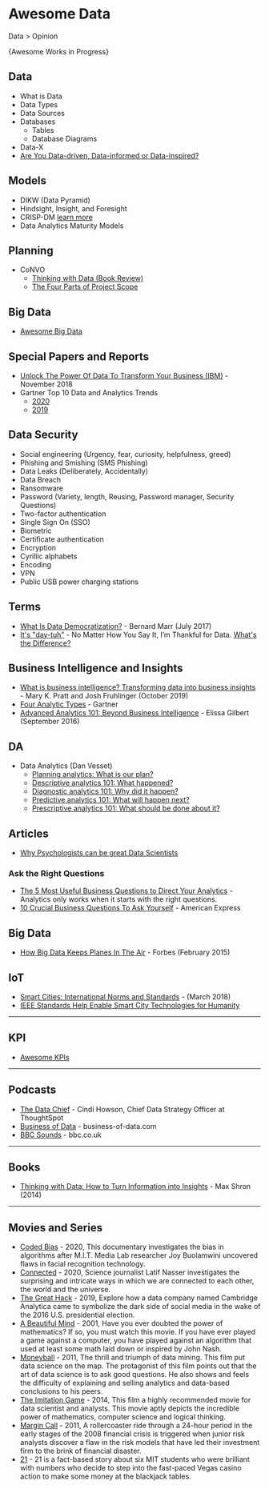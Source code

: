 # Awesome Data
Data > Opinion

{Awesome Works in Progress}

## Data
* What is Data
* Data Types
* Data Sources
* Databases
  * Tables
  * Database Diagrams
* Data-X
 * [Are You Data-driven, Data-informed or Data-inspired?](https://amplitude.com/blog/data-driven-data-informed-data-inspired) 
## Models
* DIKW (Data Pyramid)
* Hindsight, Insight, and Foresight 
* CRISP-DM [learn more](ftp://ftp.software.ibm.com/software/analytics/spss/support/Modeler/Documentation/14/UserManual/CRISP-DM.pdf)
* Data Analytics Maturity Models

## Planning
* CoNVO
  * [Thinking with Data (Book Review)](https://marcabraham.com/2015/02/04/book-review-thinking-with-data/)
  * [The Four Parts of Project Scope](https://medium.com/better-programming/the-four-parts-of-project-scope-2275b47e3a90)

## Big Data
* [Awesome Big Data](https://github.com/NajiElKotob/Awesome-BigData)

## Special Papers and Reports
* [Unlock The Power Of Data To Transform Your Business (IBM)](https://www.ibm.com/downloads/cas/1NOA5OXZ) - November 2018
* Gartner Top 10 Data and Analytics Trends
  * [2020](https://www.gartner.com/smarterwithgartner/gartner-top-10-trends-in-data-and-analytics-for-2020)
  * [2019](https://www.gartner.com/smarterwithgartner/gartner-top-10-data-analytics-trends/)


## Data Security
* Social engineering (Urgency, fear, curiosity, helpfulness, greed)
* Phishing and Smishing (SMS Phishing)
* Data Leaks (Deliberately, Accidentally)
* Data Breach
* Ransomware 
* Password (Variety, length, Reusing, Password manager, Security Questions)
* Two-factor authentication
* Single Sign On (SSO)
* Biometric
* Certificate authentication
* Encryption
* Cyrillic alphabets
* Encoding
* VPN
* Public USB power charging stations 



## Terms
* [What Is Data Democratization?](https://www.forbes.com/sites/bernardmarr/2017/07/24/what-is-data-democratization-a-super-simple-explanation-and-the-key-pros-and-cons/#245427cb6013) - Bernard Marr (July 2017)
* [It's "day-tuh"](http://businessoverbroadway.com/2015/11/25/no-matter-how-you-say-it-im-thankful-for-data/) - No Matter How You Say It, I’m Thankful for Data. [What's the Difference?](https://www.youtube.com/watch?v=nqwx2XFb1fQ)

## Business Intelligence and Insights
* [What is business intelligence? Transforming data into business insights](https://www.cio.com/article/2439504/business-intelligence-definition-and-solutions.html) - Mary K. Pratt and Josh Fruhlinger (October 2019)
* [Four Analytic Types](https://blogs.gartner.com/jason-mcnellis/2019/11/05/youre-likely-investing-lot-marketing-analytics-getting-right-insights/) - Gartner
* [Advanced Analytics 101: Beyond Business Intelligence](https://www.dataversity.net/advanced-analytics-101-beyond-business-intelligence/) - Elissa Gilbert (September 2016)

## DA
* Data Analytics (Dan Vesset)
  * [Planning analytics: What is our plan?](https://www.ibm.com/blogs/business-analytics/planning-analytics-101-what-is-our-plan/)
  * [Descriptive analytics 101: What happened?](https://www.ibm.com/blogs/business-analytics/descriptive-analytics-101-what-happened/)
  * [Diagnostic analytics 101: Why did it happen?](https://www.ibm.com/blogs/business-analytics/diagnostic-analytics-101-why-did-it-happen/)
  * [Predictive analytics 101: What will happen next?](https://www.ibm.com/blogs/business-analytics/predictive-analytics-101-will-happen-next/)
  * [Prescriptive analytics 101: What should be done about it?](https://www.ibm.com/blogs/business-analytics/prescriptive-analytics-done/)

## Articles
* [Why Psychologists can be great Data Scientists](https://towardsdatascience.com/why-psychologists-can-be-great-data-scientists-970552b5223)

### Ask the Right Questions
* [The 5 Most Useful Business Questions to Direct Your Analytics](https://www.staceybarr.com/measure-up/the-5-most-useful-business-questions-to-direct-your-analytics/) - Analytics only works when it starts with the right questions.
* [10 Crucial Business Questions To Ask Yourself](https://www.americanexpress.com/en-us/business/trends-and-insights/articles/10-most-crucial-business-questions/) - American Express

## Big Data
* [How Big Data Keeps Planes In The Air](https://www.forbes.com/sites/sap/2015/02/19/how-big-data-keeps-planes-in-the-air/#72dac0ec38a7) - Forbes (February 2015) 

## IoT
* [Smart Cities: International Norms and Standards](https://modelcityplus.com/2018/03/15/13-smart-cities-international-norms-and-standards/) - (March 2018)
* [IEEE Standards Help Enable Smart City Technologies for Humanity](https://beyondstandards.ieee.org/wp-content/uploads/2017/04/IEEE_Smart_City.pdf)
-----

## KPI
* [Awesome KPIs](https://github.com/NajiElKotob/Awesome-KPIs)


-----

## Podcasts
* [The Data Chief](https://podcasts.apple.com/us/podcast/the-data-chief/id1509495585) - Cindi Howson, Chief Data Strategy Officer at ThoughtSpot
* [Business of Data](https://business-of-data.com/category/podcasts/) - business-of-data.com
* [BBC Sounds](https://www.bbc.co.uk/sounds/search?q=data) - bbc.co.uk

-----

## Books
* [Thinking with Data: How to Turn Information into Insights](https://www.amazon.com/Thinking-Data-Turn-Information-Insights/dp/1449362931) - Max Shron (2014)

-----

## Movies and Series
* [Coded Bias](https://www.netflix.com/lb-en/title/81328723) - 2020, This documentary investigates the bias in algorithms after M.I.T. Media Lab researcher Joy Buolamwini uncovered flaws in facial recognition technology.
* [Connected](https://www.netflix.com/title/81031737) - 2020, Science journalist Latif Nasser investigates the surprising and intricate ways in which we are connected to each other, the world and the universe.
* [The Great Hack](https://www.netflix.com/lb-en/title/80117542) - 2019, Explore how a data company named Cambridge Analytica came to symbolize the dark side of social media in the wake of the 2016 U.S. presidential election.
* [A Beautiful Mind](https://www.youtube.com/watch?v=9wZM7CQY130) - 2001, Have you ever doubted the power of mathematics? If so, you must watch this movie. If you have ever played a game against a computer, you have played against an algorithm that used at least some math laid down or inspired by John Nash.
* [Moneyball](https://www.youtube.com/watch?v=-4QPVo0UIzc) - 2011, The thrill and triumph of data mining. This film put data science on the map. The protagonist of this film points out that the art of data science is to ask good questions. He also shows and feels the difficulty of explaining and selling analytics and data-based conclusions to his peers.
* [The Imitation Game](https://www.youtube.com/watch?v=nuPZUUED5uk) - 2014, This film a highly recommended movie for data scientist and analysts. This movie aptly depicts the incredible power of mathematics, computer science and logical thinking.
* [Margin Call](https://www.youtube.com/watch?v=IjZ-ke1kJrA) - 2011, A rollercoaster ride through a 24-hour period in the early stages of the 2008 financial crisis is triggered when junior risk analysts discover a flaw in the risk models that have led their investment firm to the brink of financial disaster. 
* [21](https://www.youtube.com/watch?v=oqkdB7It5Go) - 21 is a fact-based story about six MIT students who were brilliant with numbers who decide to step into the fast-paced Vegas casino action to make some money at the blackjack tables.
